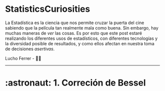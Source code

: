# StatisticsCuriosities

La Estadística es la ciencia que nos permite cruzar la puerta del cine sabiendo que la película tan realmente mala como buena. Sin embargo, hay muchas maneras de _ver_ las cosas. Es por esto que este post estaré realizando los diferentes usos de estadísticos, con diferentes tecnologías y la diversidad posible de resultados, y como ellos afectan en nuestra toma de decisiones _asertivas_.</b>
</b>

Lucho Ferrer - 👨‍💻
*****************************************************************************************************************
<h1> :astronaut: <b>1. Correción de Bessel</b> </h>